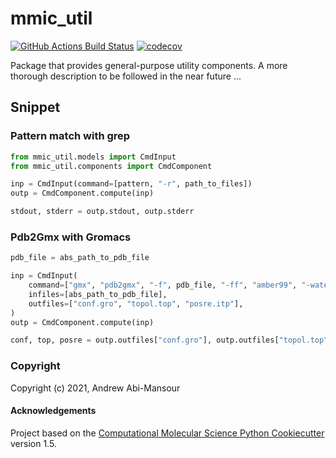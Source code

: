 mmic_util
==============================
[//]: # (Badges)
[![GitHub Actions Build Status](https://github.com/MolSSI/mmic_util/workflows/CI/badge.svg)](https://github.com/MolSSI/mmic_util/actions?query=workflow%3ACI)
[![codecov](https://codecov.io/gh/MolSSI/mmic_util/branch/main/graph/badge.svg)](https://codecov.io/gh/MolSSI/mmic_util/branch/main)

Package that provides general-purpose utility components.
A more thorough description to be followed in the near future ...

## Snippet
### Pattern match with grep
```python
from mmic_util.models import CmdInput
from mmic_util.components import CmdComponent

inp = CmdInput(command=[pattern, "-r", path_to_files])
outp = CmdComponent.compute(inp)

stdout, stderr = outp.stdout, outp.stderr
```

### Pdb2Gmx with Gromacs
```python
pdb_file = abs_path_to_pdb_file

inp = CmdInput(
    command=["gmx", "pdb2gmx", "-f", pdb_file, "-ff", "amber99", "-water", "none"],
    infiles=[abs_path_to_pdb_file],
    outfiles=["conf.gro", "topol.top", "posre.itp"],
)
outp = CmdComponent.compute(inp)

conf, top, posre = outp.outfiles["conf.gro"], outp.outfiles["topol.top"], outp.outfiles["posre.itp"]
```

### Copyright

Copyright (c) 2021, Andrew Abi-Mansour


#### Acknowledgements
 
Project based on the 
[Computational Molecular Science Python Cookiecutter](https://github.com/molssi/cookiecutter-cms) version 1.5.
